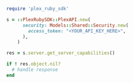 <!-- Start SDK Example Usage [usage] -->
```ruby
require 'plex_ruby_sdk'

s = ::PlexRubySDK::PlexAPI.new(
      security: Models::Shared::Security.new(
        access_token: "<YOUR_API_KEY_HERE>",
      ),
    )

res = s.server.get_server_capabilities()

if ! res.object.nil?
  # handle response
end

```
<!-- End SDK Example Usage [usage] -->